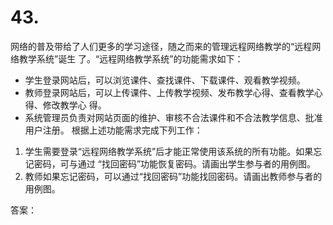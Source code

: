 # 43.

网络的普及带给了人们更多的学习途径，随之而来的管理远程网络教学的“远程网络教学系统”诞生 了。“远程网络教学系统”的功能需求如下：

* 学生登录网站后，可以浏览课件、查找课件、下载课件、观看教学视频。&#x20;
* 教师登录网站后，可以上传课件、上传教学视频、发布教学心得、查看教学心得、修改教学心 得。&#x20;
* 系统管理员负责对网站页面的维护、审核不合法课件和不合法教学信息、批准用户注册。 根据上述功能需求完成下列工作： &#x20;

1. 学生需要登录“远程网络教学系统”后才能正常使用该系统的所有功能。如果忘记密码，可与通过 “找回密码”功能恢复密码。请画出学生参与者的用例图。&#x20;
2. 教师如果忘记密码，可以通过“找回密码”功能找回密码。请画出教师参与者的用例图。



答案：

